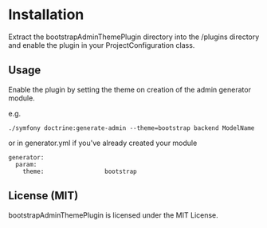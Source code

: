 # Installation

Extract the bootstrapAdminThemePlugin directory into the /plugins directory and enable the plugin in your ProjectConfiguration class.

## Usage

Enable the plugin by setting the theme on creation of the admin generator module.

e.g.

    ./symfony doctrine:generate-admin --theme=bootstrap backend ModelName

or in generator.yml if you've already created your module

    generator:
      param:
        theme:                 bootstrap

## License (MIT)

bootstrapAdminThemePlugin is licensed under the MIT License.
